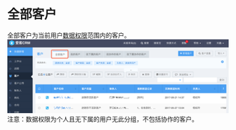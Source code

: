 # 全部客户

全部客户为当前用户[数据权限](/xi-tong-she-zhi/jiao-se-he-quan-xian.md)范围内的客户。![](/assets/全部客户.png)注意：数据权限为个人且无下属的用户无此分组，不包括协作的客户。

